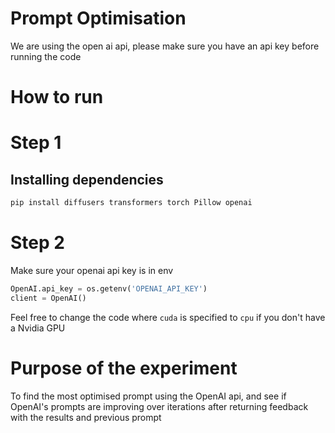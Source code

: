 # Prompt Optimisation

We are using the open ai api, please make sure you have an api key before running the code

# How to run
# Step 1
## Installing dependencies
```bash
pip install diffusers transformers torch Pillow openai
```

# Step 2
Make sure your openai api key is in env
```python
OpenAI.api_key = os.getenv('OPENAI_API_KEY')
client = OpenAI()
```

Feel free to change the code where `cuda` is specified to `cpu` if you don't have a Nvidia  GPU

# Purpose of the experiment
To find the most optimised prompt using the OpenAI api, and see if OpenAI's prompts are improving over iterations after returning feedback with the results and previous prompt
